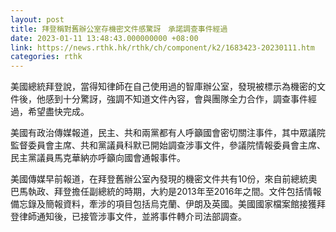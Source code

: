 ```yaml
---
layout: post
title: 拜登稱對舊辦公室存機密文件感驚訝　承諾調查事件經過
date: 2023-01-11 13:48:43.000000000 +08:00
link: https://news.rthk.hk/rthk/ch/component/k2/1683423-20230111.htm
categories: rthk
---
```


美國總統拜登說，當得知律師在自己使用過的智庫辦公室，發現被標示為機密的文件後，他感到十分驚訝，強調不知道文件內容，會與團隊全力合作，調查事件經過，希望盡快完成。

美國有政治傳媒報道，民主、共和兩黨都有人呼籲國會密切關注事件，其中眾議院監督委員會主席、共和黨議員科默已開始調查涉事文件，參議院情報委員會主席、民主黨議員馬克華納亦呼籲向國會通報事件。

美國傳媒早前報道，在拜登舊辦公室內發現的機密文件共有10份，來自前總統奧巴馬執政、拜登擔任副總統的時期，大約是2013年至2016年之間。文件包括情報備忘錄及簡報資料，牽涉的項目包括烏克蘭、伊朗及英國。美國國家檔案館接獲拜登律師通知後，已接管涉事文件，並將事件轉介司法部調查。
